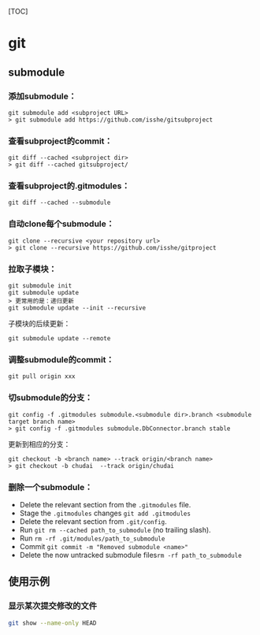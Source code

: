 [TOC]

# git


## submodule
### 添加submodule：
```
git submodule add <subproject URL>
> git submodule add https://github.com/isshe/gitsubproject
```

### 查看subproject的commit：
```
git diff --cached <subproject dir>
> git diff --cached gitsubproject/
```

### 查看subproject的.gitmodules：
```
git diff --cached --submodule
```

### 自动clone每个submodule：
```
git clone --recursive <your repository url>
> git clone --recursive https://github.com/isshe/gitproject
```

### 拉取子模块：
```
git submodule init
git submodule update
> 更常用的是：递归更新
git submodule update --init --recursive
```
子模块的后续更新：
```
git submodule update --remote
```

### 调整submodule的commit：
```
git pull origin xxx
```

### 切submodule的分支：
```
git config -f .gitmodules submodule.<submodule dir>.branch <submodule target branch name>
> git config -f .gitmodules submodule.DbConnector.branch stable
```
更新到相应的分支：
```
git checkout -b <branch name> --track origin/<branch name>
> git checkout -b chudai  --track origin/chudai
```

### 删除一个submodule：
* Delete the relevant section from the `.gitmodules` file.
* Stage the `.gitmodules` changes `git add .gitmodules`
* Delete the relevant section from `.git/config`.
* Run `git rm --cached path_to_submodule` (no trailing slash).
* Run `rm -rf .git/modules/path_to_submodule`
* Commit `git commit -m "Removed submodule <name>"`
* Delete the now untracked submodule files`rm -rf path_to_submodule`

## 使用示例
### 显示某次提交修改的文件
```bash
git show --name-only HEAD
```
